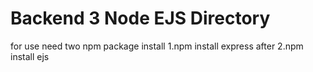 # Backend 3 Node EJS Directory

for use need two npm package install
1.npm install express after
2.npm install ejs
